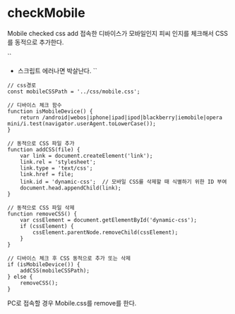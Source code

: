 # checkMobile
Mobile checked css add
접속한 디바이스가 모바일인지 피씨 인지를 체크해서 CSS를 동적으로 추가한다.

``
* 스크립트 에러나면 박살난다.
``

```
// css경로 
const mobileCSSPath = '../css/mobile.css';

// 디바이스 체크 함수
function isMobileDevice() {
    return /android|webos|iphone|ipad|ipod|blackberry|iemobile|opera mini/i.test(navigator.userAgent.toLowerCase());
}

// 동적으로 CSS 파일 추가
function addCSS(file) {
    var link = document.createElement('link');
    link.rel = 'stylesheet';
    link.type = 'text/css';
    link.href = file;
    link.id = 'dynamic-css';  // 모바일 CSS를 삭제할 때 식별하기 위한 ID 부여
    document.head.appendChild(link);
}

// 동적으로 CSS 파일 삭제
function removeCSS() {
    var cssElement = document.getElementById('dynamic-css');
    if (cssElement) {
        cssElement.parentNode.removeChild(cssElement);
    }
}

// 디바이스 체크 후 CSS 동적으로 추가 또는 삭제
if (isMobileDevice()) {
    addCSS(mobileCSSPath);
} else {
    removeCSS();
}
```

PC로 접속할 경우 Mobile.css를 remove를 한다.


